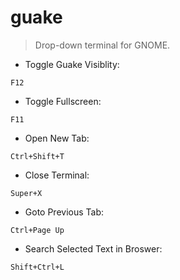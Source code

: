 # guake

> Drop-down terminal for GNOME.

- Toggle Guake Visiblity:

`F12`

- Toggle Fullscreen:

`F11`

- Open New Tab:

`Ctrl+Shift+T`

- Close Terminal:

`Super+X`

- Goto Previous Tab:

`Ctrl+Page Up`

- Search Selected Text in Broswer:

`Shift+Ctrl+L`
